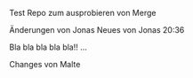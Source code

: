 Test Repo zum ausprobieren von Merge

Änderungen von Jonas
Neues von Jonas 20:36

Bla bla bla bla bla!! ...

Changes von Malte
